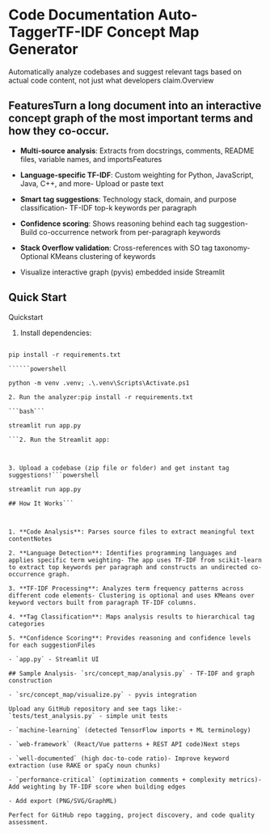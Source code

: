 # Code Documentation Auto-TaggerTF-IDF Concept Map Generator



Automatically analyze codebases and suggest relevant tags based on actual code content, not just what developers claim.Overview



## FeaturesTurn a long document into an interactive concept graph of the most important terms and how they co-occur.



- **Multi-source analysis**: Extracts from docstrings, comments, README files, variable names, and importsFeatures

- **Language-specific TF-IDF**: Custom weighting for Python, JavaScript, Java, C++, and more- Upload or paste text

- **Smart tag suggestions**: Technology stack, domain, and purpose classification- TF-IDF top-k keywords per paragraph

- **Confidence scoring**: Shows reasoning behind each tag suggestion- Build co-occurrence network from per-paragraph keywords

- **Stack Overflow validation**: Cross-references with SO tag taxonomy- Optional KMeans clustering of keywords

- Visualize interactive graph (pyvis) embedded inside Streamlit

## Quick Start

Quickstart

1. Install dependencies:

```bash1. Create a virtual environment and install dependencies:

pip install -r requirements.txt

``````powershell

python -m venv .venv; .\.venv\Scripts\Activate.ps1

2. Run the analyzer:pip install -r requirements.txt

```bash```

streamlit run app.py

```2. Run the Streamlit app:



3. Upload a codebase (zip file or folder) and get instant tag suggestions!```powershell

streamlit run app.py

## How It Works```



1. **Code Analysis**: Parses source files to extract meaningful text contentNotes

2. **Language Detection**: Identifies programming languages and applies specific term weighting- The app uses TF-IDF from scikit-learn to extract top keywords per paragraph and constructs an undirected co-occurrence graph.

3. **TF-IDF Processing**: Analyzes term frequency patterns across different code elements- Clustering is optional and uses KMeans over keyword vectors built from paragraph TF-IDF columns.

4. **Tag Classification**: Maps analysis results to hierarchical tag categories

5. **Confidence Scoring**: Provides reasoning and confidence levels for each suggestionFiles

- `app.py` - Streamlit UI

## Sample Analysis- `src/concept_map/analysis.py` - TF-IDF and graph construction

- `src/concept_map/visualize.py` - pyvis integration

Upload any GitHub repository and see tags like:- `tests/test_analysis.py` - simple unit tests

- `machine-learning` (detected TensorFlow imports + ML terminology)

- `web-framework` (React/Vue patterns + REST API code)Next steps

- `well-documented` (high doc-to-code ratio)- Improve keyword extraction (use RAKE or spaCy noun chunks)

- `performance-critical` (optimization comments + complexity metrics)- Add weighting by TF-IDF score when building edges

- Add export (PNG/SVG/GraphML)

Perfect for GitHub repo tagging, project discovery, and code quality assessment.